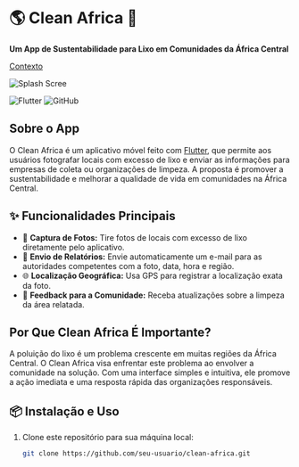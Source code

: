 # 🌎 Clean Africa 🌿
**Um App de Sustentabilidade para Lixo em Comunidades da África Central**

[Contexto](https://github.com/elisioMassaqui/clean-africa/blob/main/About%20Clean%20Africa.md)

![Splash Scree](https://github.com/elisioMassaqui/clean-africa/blob/main/Anota%C3%A7%C3%A3o%202024-04-28%20122349.png)

![Flutter](https://img.shields.io/badge/Flutter-Framework-blue?style=flat-square) ![GitHub](https://img.shields.io/badge/GitHub-Repository-black?style=flat-square)

## Sobre o App
O Clean Africa é um aplicativo móvel feito com [Flutter](https://flutter.dev/), que permite aos usuários fotografar locais com excesso de lixo e enviar as informações para empresas de coleta ou organizações de limpeza. A proposta é promover a sustentabilidade e melhorar a qualidade de vida em comunidades na África Central.

## ✨ Funcionalidades Principais
- 📸 **Captura de Fotos:** Tire fotos de locais com excesso de lixo diretamente pelo aplicativo.
- 📧 **Envio de Relatórios:** Envie automaticamente um e-mail para as autoridades competentes com a foto, data, hora e região.
- 🌐 **Localização Geográfica:** Usa GPS para registrar a localização exata da foto.
- 🔄 **Feedback para a Comunidade:** Receba atualizações sobre a limpeza da área relatada.

## Por Que Clean Africa É Importante?
A poluição do lixo é um problema crescente em muitas regiões da África Central. O Clean Africa visa enfrentar este problema ao envolver a comunidade na solução. Com uma interface simples e intuitiva, ele promove a ação imediata e uma resposta rápida das organizações responsáveis.

## 📦 Instalação e Uso
1. Clone este repositório para sua máquina local:
   ```bash
   git clone https://github.com/seu-usuario/clean-africa.git
